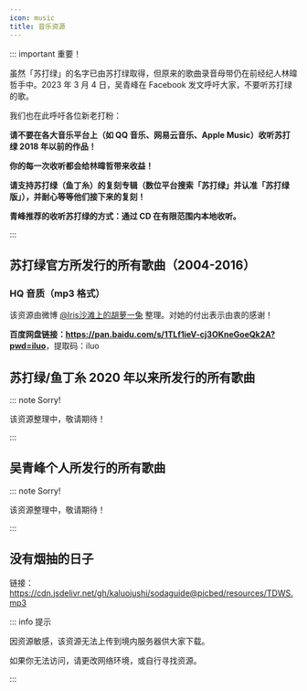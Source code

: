 ```yaml
---
icon: music
title: 音乐资源
---
```


::: important 重要！

虽然「苏打绿」的名字已由苏打绿取得，但原来的歌曲录音母带仍在前经纪人林暐哲手中。2023 年 3 月 4 日，吴青峰在 Facebook 发文呼吁大家，不要听苏打绿的歌。

我们也在此呼吁各位新老打粉：

**请不要在各大音乐平台上（如 QQ 音乐、网易云音乐、Apple Music）收听苏打绿 2018 年以前的作品！**

**你的每一次收听都会给林暐哲带来收益！**

**请支持苏打绿（鱼丁糸）的复刻专辑（数位平台搜索「苏打绿」并认准「苏打绿版」），并耐心等等他们接下来的复刻！**

**青峰推荐的收听苏打绿的方式：通过 CD 在有限范围内本地收听。**

:::

## 苏打绿官方所发行的所有歌曲（2004-2016）

### HQ 音质（mp3 格式）

该资源由微博 [@Iris沙滩上的胡萝一兔](https://weibo.com/yuanmcl) 整理。对她的付出表示由衷的感谢！

**百度网盘链接：<https://pan.baidu.com/s/1TLf1ieV-cj3OKneGoeQk2A?pwd=iluo>**，提取码：iluo

## 苏打绿/鱼丁糸 2020 年以来所发行的所有歌曲

::: note Sorry!

该资源整理中，敬请期待！

:::

## 吴青峰个人所发行的所有歌曲

::: note Sorry!

该资源整理中，敬请期待！

:::

## 没有烟抽的日子

链接：<https://cdn.jsdelivr.net/gh/kaluojushi/sodaguide@picbed/resources/TDWS.mp3>

<VidStack src="https://cdn.jsdelivr.net/gh/kaluojushi/sodaguide@picbed/resources/TDWS.mp3" title="没有烟抽的日子"/>

::: info 提示

因资源敏感，该资源无法上传到境内服务器供大家下载。

如果你无法访问，请更改网络环境，或自行寻找资源。

:::